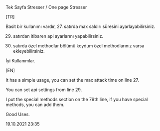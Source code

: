 Tek Sayfa Stresser / One page Stresser

[TR]

Basit bir kullanımı vardır, 27. satırda max saldırı süresini ayarlayabilirsiniz.

29. satırdan itibaren api ayarlarını yapabilirsiniz. 

79. satırda özel methodlar bölümü koydum özel methodlarınız varsa ekleyebilirsiniz.

İyi Kullanımlar.

[EN]

It has a simple usage, you can set the max attack time on line 27.

You can set api settings from line 29.

I put the special methods section on the 79th line, if you have special methods, you can add them.

Good Uses.

19.10.2021 23:35
